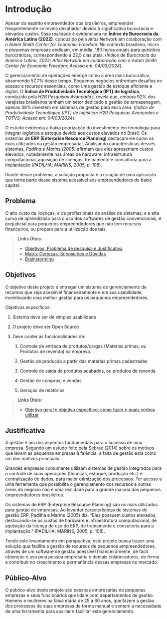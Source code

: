 # Introdução

Apesar do espírito empreendedor dos brasileiros, empreender frequentemente se revela desafiador devido à significativa burocracia e elevados custos. Essa realidade é evidenciada no **Índice de Burocracia da América Latina (2022)**, conduzido pela *Atlas Network* em colaboração com o *Adam Smith Center for Economic Freedom*. No contexto brasileiro, micro e pequenas empresas dedicam, em média, 180 horas anuais para questões burocráticas, correspondendo a 22,5 dias úteis. (*Índice de Burocracia da América Latina, 2022; Atlas Network em colaboração com o Adam Smith Center for Economic Freedom; Acesso em: 04/03/2024*). 

O gerenciamento de operações emerge como a área mais burocrática, absorvendo 57,7% desse tempo. Pequenos negócios enfrentam desafios no acesso a recursos essenciais, como uma gestão de estoque eficiente e digital. O **Índice de Produtividade Tecnológica (IPT) de logística**, conduzido pela *H2R Pesquisas Avançadas*, revela que, embora 92% dos varejistas brasileiros tenham um setor dedicado à gestão de armazenagem, apenas 38% investem em sistemas de gestão para essa área. (*Índice de Produtividade Tecnológica (IPT) de logística; H2R Pesquisas Avançadas e TOTVS; Acesso em: 04/03/2024*). 

O estudo evidencia a baixa priorização do investimento em tecnologia para integrar logística e estoque devido aos custos elevados no Brasil. Os sistemas de **ERP (Enterprise Resource Planning)** destacam-se como os mais utilizados na gestão empresarial. Analisando características desses sistemas, *Padilha e Marins (2005)* afirmam que eles apresentam custos elevados, notadamente nas áreas de hardware, infraestrutura computacional, aquisição de licenças, treinamento e consultoria para a implantação (*PADILHA; MARINS, 2005, p. 108*).    

Diante desse problema, a solução proposta é a criação de uma aplicação que torna parte desse sistema acessível aos empreendedores de baixo capital.

## Problema
O alto custo de licenças, e de profissionais de análise de sistemas; e a alta curva de aprendizado para o uso dos softwares de gestão convencionais, é prejudicial para pequenos empreendedores que não tem recursos financeiros, ou preparo para a utilização dos tais. 


> **Links Úteis**:
> - [Objetivos, Problema de pesquisa e Justificativa](https://medium.com/@versioparole/objetivos-problema-de-pesquisa-e-justificativa-c98c8233b9c3)
> - [Matriz Certezas, Suposições e Dúvidas](https://medium.com/educa%C3%A7%C3%A3o-fora-da-caixa/matriz-certezas-suposi%C3%A7%C3%B5es-e-d%C3%BAvidas-fa2263633655)
> - [Brainstorming](https://www.euax.com.br/2018/09/brainstorming/)

## Objetivos

O objetivo deste projeto é entregar um sistema de gerenciamento de recursos que seja acessível financeiramente e em sua usabilidade, incentivando uma melhor gestão para os pequenos empreendedores. 

Objetivos específicos: 

1. Sistema deve ser de simples usabilidade 

1. O projeto deve ser Open Source 

1. Deve conter as funcionalidades de: 

   1. Controle de entrada de produtos/cargas (Matérias primas, ou Produtos de revenda) na empresa. 

   1. Gestão de produção a partir das matérias primas cadastradas. 

   1. Controle de saída de produtos acabados, ou produtos de revenda.  

   1. Gestão de compras, e vendas. 

   1. Geração de relatórios 

 
 
> **Links Úteis**:
> - [Objetivo geral e objetivo específico: como fazer e quais verbos utilizar](https://blog.mettzer.com/diferenca-entre-objetivo-geral-e-objetivo-especifico/)

## Justificativa

A gestão é um dos aspectos fundamentais para o sucesso de uma empresa. Segundo um estudo feito pela Sebrae (2014) sobre os motivos que levam as pequenas empresas à falência, a falta de gestão está como um dos motivos principais.  

Grandes empresas comumente utilizam sistemas de gestão integrados para o controle de suas operações (finanças, estoque, produção etc.) e centralização de dados, para maior otimização dos processos. Ter acesso a uma ferramenta que possibilita o gerenciamento dos recursos e outras áreas do negócio não é uma realidade para a grande maioria dos pequenos empreendedores brasileiros.  

Os sistemas de ERP (Enterprise Resource Planning) são os mais utilizados para gestão de empresas. Ao levantar características de sistemas de gestão ERP, Padilha e Marins (2005) diz, “Eles possuem custos elevados, destacando-se os custos de hardware e infraestrutura computacional, de aquisição da licença de uso do ERP, de treinamento e consultoria para a implantação.” (PADILHA; MARINS, 2005, p. 108).  
 
 Tendo este levantamento em perspectiva, este projeto busca trazer uma solução que facilite a gestão de recursos de pequenos empreendedores, através de um software de gestão acessível financeiramente, de fácil obtenção e uso pela pessoa empresária e demais colaboradores, de forma a contribuir no crescimento e permanência dessas empresas no mercado.

## Público-Alvo

O público-alvo deste projeto são pessoas empresárias de pequenas empresas e seus funcionários que lidam com departamentos de gestão. Homens e mulheres na faixa etária de 25 a 60 anos, que fazem a gestão dos processos de suas empresas de forma manual e sentem a necessidade de uma ferramenta para auxiliar e facilitar este gerenciamento.  
